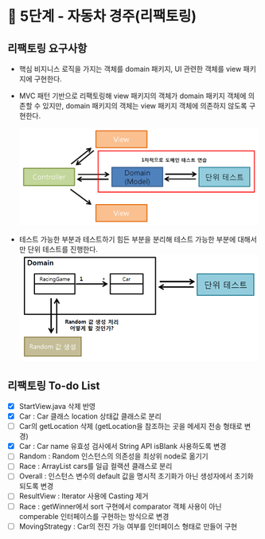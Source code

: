 # 🚀 5단계 - 자동차 경주(리팩토링)
## 리팩토링 요구사항
- 핵심 비지니스 로직을 가지는 객체를 domain 패키지, UI 관련한 객체를 view 패키지에 구현한다.
- MVC 패턴 기반으로 리팩토링해 view 패키지의 객체가 domain 패키지 객체에 의존할 수 있지만, domain 패키지의 객체는 view 패키지 객체에 의존하지 않도록 구현한다.

  ![](.\img\domain.PNG)

- 테스트 가능한 부분과 테스트하기 힘든 부분을 분리해 테스트 가능한 부분에 대해서만 단위 테스트를 진행한다.
  ![](.\img\domain2.PNG)

## 리팩토링 To-do List
- [X] StartView.java 삭제 반영
- [X] Car : Car 클래스 location 상태값 클래스로 분리
- [ ] Car의 getLocation 삭제 (getLocation을 참조하는 곳을 메세지 전송 형태로 변경)
- [X] Car : Car name 유효성 검사에서 String API isBlank 사용하도록 변경
- [ ] Random : Random 인스턴스의 의존성을 최상위 node로 옮기기
- [ ] Race : ArrayList cars를 일급 컬랙션 클래스로 분리
- [ ] Overall : 인스턴스 변수의 default 값을 명시적 초기화가 아닌 생성자에서 초기화 되도록 변경
- [ ] ResultView : Iterator 사용에 Casting 제거
- [ ] Race : getWinner에서 sort 구현에서 comparator 객체 사용이 아닌 comperable 인터페이스를 구현하는 방식으로 변경
- [ ] MovingStrategy : Car의 전진 가능 여부를 인터페이스 형태로 만들어 구현
